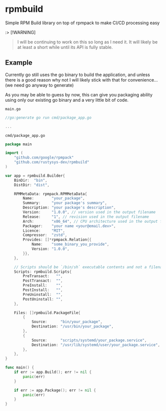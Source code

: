 # rpmbuild

Simple RPM Build library on top of rpmpack to make CI/CD processing easy

:> [!WARNING]

> I will be continuing to work on this so long as I need it. It will likely be at least
> a short while until its API is fully stable.

## Example

Currently go still uses the go binary to build the application, and unless there is a good reason why not
I will likely stick with that for convenience... (we need go anyway to generate)

As you may be able to guess by now, this can give you packaging ability using only our existing go binary
and a very little bit of code.

`main.go`

```go
//go:generate go run cmd/package_app.go

...
```

`cmd/package_app.go`

```go
package main

import (
	"github.com/google/rpmpack"
	"github.com/rustysys-dev/rpmbuild"
)

var app = rpmbuild.Builder{
	BinDir:  "bin",
	DistDir: "dist",

	RPMMetaData: rpmpack.RPMMetaData{
		Name:        "your_package",
		Summary:     "your package's summary",
		Description: "your package's description",
		Version:     "1.0.0", // version used in the output filename
		Release:     "1", // revision used in the output filename
		Arch:        "x86_64", // CPU architecture used in the output filename
		Packager:    "your name <your@email.dev>",
		Licence:     "MIT",
		Compressor:  "zstd",
		Provides: []*rpmpack.Relation{{
			Name:    "some_binary_you_provide",
			Version: "1.0.0",
		}},
	},

	// Scripts should be `/bin/sh` executable contents and not a filename
	Scripts: rpmbuild.Scripts{
		PreTransact:   "",
		PostTransact:  "",
		PreInstall:    "",
		PostInstall:   "",
		PreUninstall:  "",
		PostUninstall: "",
	},

	Files: []rpmbuild.PackageFile{
		{
			Source:      "bin/your_package",
			Destination: "/usr/bin/your_package",
		},
		{
			Source:      "scripts/systemd/your_package.service",
			Destination: "/usr/lib/systemd/user/your_package.service",
		},
	},
}

func main() {
	if err := app.Build(); err != nil {
		panic(err)
	}

	if err := app.Package(); err != nil {
		panic(err)
	}
}
```
